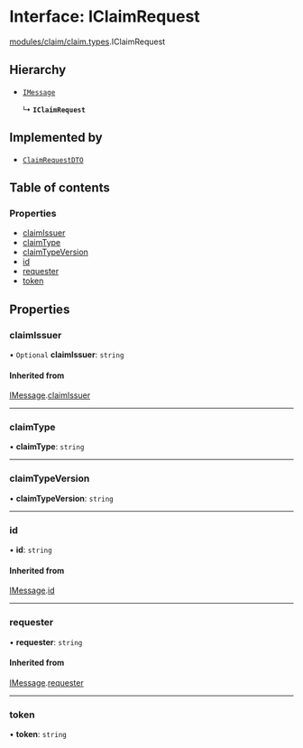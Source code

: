 # Interface: IClaimRequest

[modules/claim/claim.types](../modules/modules_claim_claim_types.md).IClaimRequest

## Hierarchy

- [`IMessage`](modules_claim_claim_types.IMessage.md)

  ↳ **`IClaimRequest`**

## Implemented by

- [`ClaimRequestDTO`](../classes/modules_claim_claim_dto.ClaimRequestDTO.md)

## Table of contents

### Properties

- [claimIssuer](modules_claim_claim_types.IClaimRequest.md#claimissuer)
- [claimType](modules_claim_claim_types.IClaimRequest.md#claimtype)
- [claimTypeVersion](modules_claim_claim_types.IClaimRequest.md#claimtypeversion)
- [id](modules_claim_claim_types.IClaimRequest.md#id)
- [requester](modules_claim_claim_types.IClaimRequest.md#requester)
- [token](modules_claim_claim_types.IClaimRequest.md#token)

## Properties

### claimIssuer

• `Optional` **claimIssuer**: `string`

#### Inherited from

[IMessage](modules_claim_claim_types.IMessage.md).[claimIssuer](modules_claim_claim_types.IMessage.md#claimissuer)

___

### claimType

• **claimType**: `string`

___

### claimTypeVersion

• **claimTypeVersion**: `string`

___

### id

• **id**: `string`

#### Inherited from

[IMessage](modules_claim_claim_types.IMessage.md).[id](modules_claim_claim_types.IMessage.md#id)

___

### requester

• **requester**: `string`

#### Inherited from

[IMessage](modules_claim_claim_types.IMessage.md).[requester](modules_claim_claim_types.IMessage.md#requester)

___

### token

• **token**: `string`
